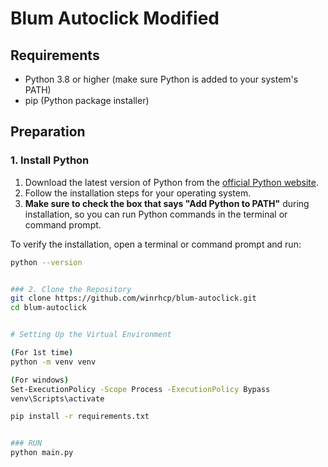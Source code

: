 # Blum Autoclick Modified

## Requirements

- Python 3.8 or higher (make sure Python is added to your system's PATH)
- pip (Python package installer)

## Preparation

### 1. Install Python

1. Download the latest version of Python from the [official Python website](https://www.python.org/downloads/).
2. Follow the installation steps for your operating system.
3. **Make sure to check the box that says "Add Python to PATH"** during installation, so you can run Python commands in the terminal or command prompt.

To verify the installation, open a terminal or command prompt and run:

```bash
python --version


### 2. Clone the Repository
git clone https://github.com/winrhcp/blum-autoclick.git
cd blum-autoclick


# Setting Up the Virtual Environment

(For 1st time)
python -m venv venv

(For windows)
Set-ExecutionPolicy -Scope Process -ExecutionPolicy Bypass
venv\Scripts\activate

pip install -r requirements.txt


### RUN
python main.py